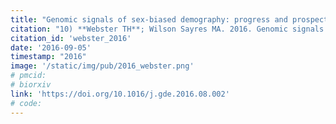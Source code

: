 ```yaml
---
title: "Genomic signals of sex-biased demography: progress and prospects."
citation: "10) **Webster TH**; Wilson Sayres MA. 2016. Genomic signals of sex-biased demography: progress and prospects. *Current Opinions in Genetics and Development* 41: 62-71."
citation_id: 'webster_2016'
date: '2016-09-05'
timestamp: "2016"
image: '/static/img/pub/2016_webster.png'
# pmcid:
# biorxiv
link: 'https://doi.org/10.1016/j.gde.2016.08.002'
# code:
---
```

